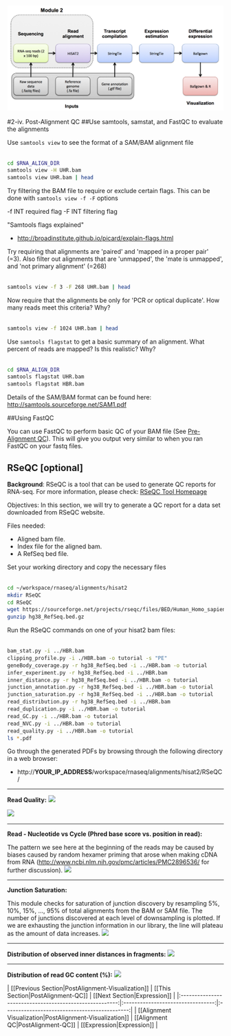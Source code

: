 ![RNA-seq Flowchart - Module 3](Images/RNA-seq_Flowchart3.png)

#2-iv. Post-Alignment QC
##Use samtools, samstat, and FastQC to evaluate the alignments

Use `samtools view` to see the format of a SAM/BAM alignment file

```bash

cd $RNA_ALIGN_DIR
samtools view -H UHR.bam
samtools view UHR.bam | head

```

Try filtering the BAM file to require or exclude certain flags. This can be done with `samtools view -f -F` options

 -f INT   required flag
 -F INT   filtering flag

"Samtools flags explained"
* http://broadinstitute.github.io/picard/explain-flags.html

Try requiring that alignments are 'paired' and 'mapped in a proper pair' (=3). Also filter out alignments that are 'unmapped', the 'mate is unmapped', and 'not primary alignment' (=268)

```bash

samtools view -f 3 -F 268 UHR.bam | head

```

Now require that the alignments be only for 'PCR or optical duplicate'. How many reads meet this criteria? Why?

```bash

samtools view -f 1024 UHR.bam | head

```

Use `samtools flagstat` to get a basic summary of an alignment.  What percent of reads are mapped? Is this realistic? Why?

```bash

cd $RNA_ALIGN_DIR
samtools flagstat UHR.bam
samtools flagstat HBR.bam

```

Details of the SAM/BAM format can be found here:
http://samtools.sourceforge.net/SAM1.pdf

##Using FastQC

You can use FastQC to perform basic QC of your BAM file (See [Pre-Alignment QC](https://github.com/griffithlab/rnaseq_tutorial/wiki/PreAlignment-QC)). This will give you output very similar to when you ran FastQC on your fastq files.


## RSeQC [optional]

**Background**: RSeQC is a tool that can be used to generate QC reports for RNA-seq. For more information, please check: [RSeQC Tool Homepage](http://rseqc.sourceforge.net/)

Objectives: In this section, we will try to generate a QC report for a data set downloaded from RSeQC website.

Files needed:

- Aligned bam file.
- Index file for the aligned bam.
- A RefSeq bed file.

Set your working directory and copy the necessary files

```bash

cd ~/workspace/rnaseq/alignments/hisat2
mkdir RSeQC
cd RSeQC
wget https://sourceforge.net/projects/rseqc/files/BED/Human_Homo_sapiens/hg38_RefSeq.bed.gz
gunzip hg38_RefSeq.bed.gz

```

Run the RSeQC commands on one of your hisat2 bam files:

```bash

bam_stat.py -i ../HBR.bam
clipping_profile.py -i ./HBR.bam -o tutorial -s "PE"
geneBody_coverage.py -r hg38_RefSeq.bed -i ../HBR.bam -o tutorial
infer_experiment.py -r hg38_RefSeq.bed -i ../HBR.bam
inner_distance.py -r hg38_RefSeq.bed -i ../HBR.bam -o tutorial
junction_annotation.py -r hg38_RefSeq.bed -i ../HBR.bam -o tutorial
junction_saturation.py -r hg38_RefSeq.bed -i ../HBR.bam -o tutorial
read_distribution.py -r hg38_RefSeq.bed -i ../HBR.bam
read_duplication.py -i ../HBR.bam -o tutorial
read_GC.py -i ../HBR.bam -o tutorial
read_NVC.py -i ../HBR.bam -o tutorial
read_quality.py -i ../HBR.bam -o tutorial
ls *.pdf

```

Go through the generated PDFs by browsing through the following directory in a web browser:

* http://__YOUR_IP_ADDRESS__/workspace/rnaseq/alignments/hisat2/RSeQC/

-------
**Read Quality:**
![](https://raw.githubusercontent.com/wiki/griffithlab/rnaseq_tutorial/LectureFiles/cbw/2015/rseqc1.png)

![](https://raw.githubusercontent.com/wiki/griffithlab/rnaseq_tutorial/LectureFiles/cbw/2015/rseqc2.png)

-------
**Read - Nucleotide vs Cycle (Phred base score vs. position in read):**

The pattern we see here at the beginning of the reads may be caused by biases caused by random hexamer priming that arose when making cDNA from RNA (http://www.ncbi.nlm.nih.gov/pmc/articles/PMC2896536/ for further discussion).
![](https://raw.githubusercontent.com/wiki/griffithlab/rnaseq_tutorial/LectureFiles/cbw/2015/rseqc3.png)

-------
**Junction Saturation:**

This module checks for saturation of junction discovery by resampling 5%, 10%, 15%, ..., 95% of total alignments from the BAM or SAM file.  The number of junctions discovered at each level of downsampling is plotted.  If we are exhausting the junction information in our library, the line will plateau as the amount of data increases.
![](https://raw.githubusercontent.com/wiki/griffithlab/rnaseq_tutorial/LectureFiles/cbw/2015/rseqc4.png)

-------
**Distribution of observed inner distances in fragments:**
![](https://raw.githubusercontent.com/wiki/griffithlab/rnaseq_tutorial/LectureFiles/cbw/2015/rseqc5.png)

-------
**Distribution of read GC content (%):**
![](https://raw.githubusercontent.com/wiki/griffithlab/rnaseq_tutorial/LectureFiles/cbw/2015/rseqc6.png)



| [[Previous Section|PostAlignment-Visualization]]        | [[This Section|PostAlignment-QC]] | [[Next Section|Expression]]      |
|:-------------------------------------------------------:|:---------------------------------:|:---------------------------------------------:|
| [[Alignment Visualization|PostAlignment-Visualization]] | [[Alignment QC|PostAlignment-QC]] | [[Expression|Expression]] |
